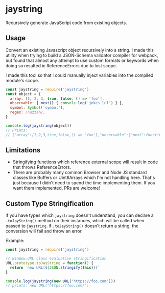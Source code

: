 # jaystring
Recursively generate JavaScript code from existing objects.

## Usage

Convert an existing Javascript object recursively into a string. I made this utility when trying to build a JSON-Schema validator compiler for webpack, but found that almost any attempt to use custom formats or keywords when doing so resulted in ReferenceErrors due to lost scope.

I made this tool so that I could manually inject variables into the compiled module's scope.

```js
const jaystring = require('jaystring')
const object = {
  array: [1, 2, 3, true, false, () => 'foo'],
  observable: { next() { console.log('jokes lul') } },
  symbol: Symbol('symbol'),
  regex: /huzzah/,
}

console.log(jaystring(object))
// Prints:
// {"array":[1,2,3,true,false,() => 'foo'],"observable":{"next":function next() { console.log('jokes lul') }},"symbol":Symbol("symbol"),"regex":/huzzah/}
```

## Limitations

- Stringifying functions which reference external scope will result in code that throws ReferenceErrors.
- There are probably many common Browser and Node JS standard classes like Buffers or Uint8Arrays which I'm not handling here. That's just because I didn't need to spend the time implementing them. If you want them implemented, PRs are welcome!

## Custom Type Stringification

If you have types which `jaystring` doesn't understand, you can declare a `.toJayString()` method on their instances, which will be called when passed to `jaystring`. if `.toJayString()` doesn't return a string, the conversion will fail and throw an error.

Example:

```js
const jaystring = require('jaystring')

// window.URL class evaluative stringification
URL.prototype.toJayString = function() {
  return `new URL(${JSON.stringify(this)})`
}

console.log(jaystring(new URL('https://foo.com')))
// prints: new URL("https://foo.com/")
```
